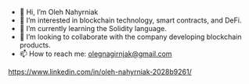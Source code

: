 - 👋 Hi, I’m Oleh Nahyrniak
- 👀 I’m interested in blockchain technology, smart contracts, and DeFi.
- 🌱 I’m currently learning the Solidity language.
- 💞️ I’m looking to collaborate with the company developing blockchain products.
- 📫 How to reach me: olegnagirnjak@gmail.com

https://www.linkedin.com/in/oleh-nahyrniak-2028b9261/
